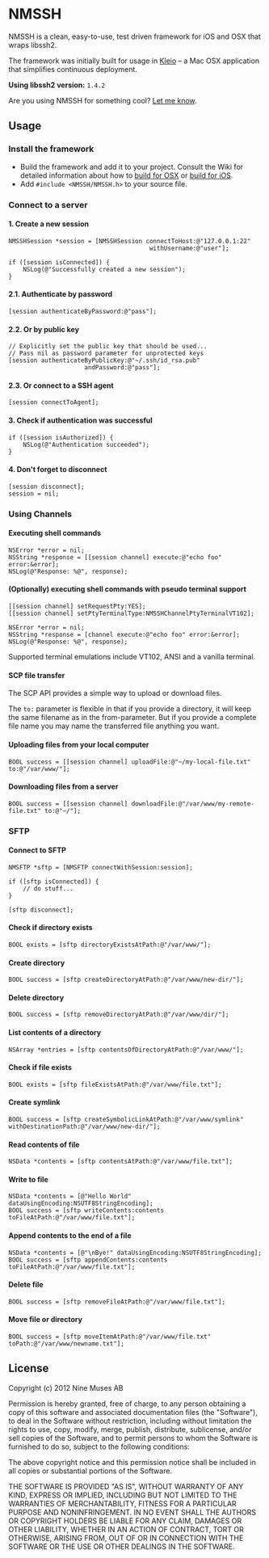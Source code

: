 # NMSSH

NMSSH is a clean, easy-to-use, test driven framework for iOS and OSX that wraps libssh2.

The framework was initially built for usage in [Kleio](http://9muses.se/kleio) – a Mac OSX application that simplifies continuous deployment.

**Using libssh2 version:** `1.4.2`

Are you using NMSSH for something cool? [Let me know](http://twitter.com/Lejdborg).

## Usage

### Install the framework

* Build the framework and add it to your project. Consult the Wiki for detailed information about how to [build for OSX](https://github.com/Lejdborg/NMSSH/wiki/Build-and-use-in-your-OSX-project) or [build for iOS](https://github.com/Lejdborg/NMSSH/wiki/Build-and-use-in-your-iOS-project).
* Add `#include <NMSSH/NMSSH.h>` to your source file.

### Connect to a server

#### 1. Create a new session

    NMSSHSession *session = [NMSSHSession connectToHost:@"127.0.0.1:22"
                                           withUsername:@"user"];

    if ([session isConnected]) {
        NSLog(@"Successfully created a new session");
    }

#### 2.1. Authenticate by password

    [session authenticateByPassword:@"pass"];

#### 2.2. Or by public key

    // Explicitly set the public key that should be used...
    // Pass nil as password parameter for unprotected keys
    [session authenticateByPublicKey:@"~/.ssh/id_rsa.pub"
                         andPassword:@"pass"];

#### 2.3. Or connect to a SSH agent

    [session connectToAgent];

#### 3. Check if authentication was successful

    if ([session isAuthorized]) {
        NSLog(@"Authentication succeeded");
    }

#### 4. Don't forget to disconnect

    [session disconnect];
    session = nil;

### Using Channels

#### Executing shell commands

    NSError *error = nil;
    NSString *response = [[session channel] execute:@"echo foo" error:&error];
    NSLog(@"Response: %@", response);

#### (Optionally) executing shell commands with pseudo terminal support

    [[session channel] setRequestPty:YES];
    [[session channel] setPtyTerminalType:NMSSHChannelPtyTerminalVT102];
    
    NSError *error = nil;
    NSString *response = [channel execute:@"echo foo" error:&error];
    NSLog(@"Response: %@", response);
    
Supported terminal emulations include VT102, ANSI and a vanilla terminal.

#### SCP file transfer

The SCP API provides a simple way to upload or download files.

The `to:` parameter is flexible in that if you provide a directory, it will keep the same filename as in the from-parameter. But if you provide a complete file name you may name the transferred file anything you want.

#### Uploading files from your local computer

    BOOL success = [[session channel] uploadFile:@"~/my-local-file.txt" to:@"/var/www/"];

#### Downloading files from a server

    BOOL success = [[session channel] downloadFile:@"/var/www/my-remote-file.txt" to:@"~/"];

### SFTP

#### Connect to SFTP

    NMSFTP *sftp = [NMSFTP connectWithSession:session];

    if ([sftp isConnected]) {
        // do stuff...
    }

    [sftp disconnect];

#### Check if directory exists

    BOOL exists = [sftp directoryExistsAtPath:@"/var/www/"];

#### Create directory

    BOOL success = [sftp createDirectoryAtPath:@"/var/www/new-dir/"];

#### Delete directory

    BOOL success = [sftp removeDirectoryAtPath:@"/var/www/dir/"];

#### List contents of a directory

    NSArray *entries = [sftp contentsOfDirectoryAtPath:@"/var/www/"];

#### Check if file exists

    BOOL exists = [sftp fileExistsAtPath:@"/var/www/file.txt"];

#### Create symlink

    BOOL success = [sftp createSymbolicLinkAtPath:@"/var/www/symlink" withDestinationPath:@"/var/www/new-dir/"];

#### Read contents of file

    NSData *contents = [sftp contentsAtPath:@"/var/www/file.txt"];

#### Write to file

    NSData *contents = [@"Hello World" dataUsingEncoding:NSUTF8StringEncoding];
    BOOL success = [sftp writeContents:contents toFileAtPath:@"/var/www/file.txt"];

#### Append contents to the end of a file

    NSData *contents = [@"\nBye!" dataUsingEncoding:NSUTF8StringEncoding];
    BOOL success = [sftp appendContents:contents toFileAtPath:@"/var/www/file.txt"];

#### Delete file

    BOOL success = [sftp removeFileAtPath:@"/var/www/file.txt"];

#### Move file or directory

    BOOL success = [sftp moveItemAtPath:@"/var/www/file.txt" toPath:@"/var/www/newname.txt"];

## License

Copyright (c) 2012 Nine Muses AB

Permission is hereby granted, free of charge, to any person obtaining a copy of this software and associated documentation files (the "Software"), to deal in the Software without restriction, including without limitation the rights to use, copy, modify, merge, publish, distribute, sublicense, and/or sell copies of the Software, and to permit persons to whom the Software is furnished to do so, subject to the following conditions:

The above copyright notice and this permission notice shall be included in all copies or substantial portions of the Software.

THE SOFTWARE IS PROVIDED "AS IS", WITHOUT WARRANTY OF ANY KIND, EXPRESS OR IMPLIED, INCLUDING BUT NOT LIMITED TO THE WARRANTIES OF MERCHANTABILITY, FITNESS FOR A PARTICULAR PURPOSE AND NONINFRINGEMENT. IN NO EVENT SHALL THE AUTHORS OR COPYRIGHT HOLDERS BE LIABLE FOR ANY CLAIM, DAMAGES OR OTHER LIABILITY, WHETHER IN AN ACTION OF CONTRACT, TORT OR OTHERWISE, ARISING FROM, OUT OF OR IN CONNECTION WITH THE SOFTWARE OR THE USE OR OTHER DEALINGS IN THE SOFTWARE.
